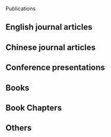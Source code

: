 Publications
## English journal articles
## Chinese journal articles
## Conference presentations
## Books
## Book Chapters
## Others
